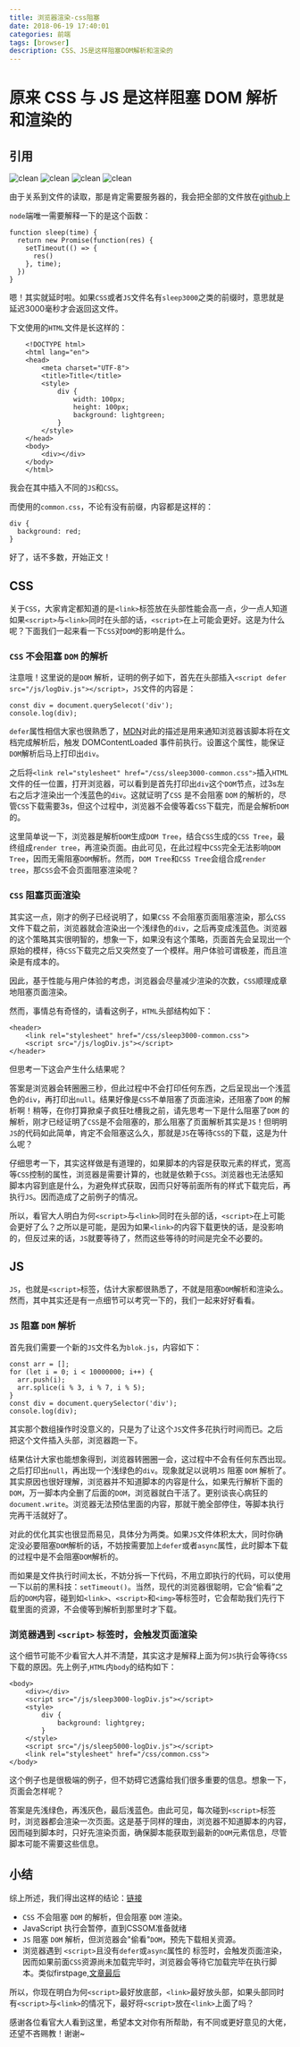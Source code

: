```yaml
---
title: 浏览器渲染-css阻塞
date: 2018-06-19 17:40:01
categories: 前端
tags: [browser]
description: CSS、JS是这样阻塞DOM解析和渲染的
---
```


# 原来 CSS 与 JS 是这样阻塞 DOM 解析和渲染的

## 引用
![clean](/images/paint/yuanli.png)
![clean](/images/paint/lc.png)
![clean](/images/paint/sx.png)
![clean](/images/paint/defer.png)

由于关系到文件的读取，那是肯定需要服务器的，我会把全部的文件放在[github](https://github.com/Pzhicong/css-js-dom)上

`node`端唯一需要解释一下的是这个函数：

    function sleep(time) {
      return new Promise(function(res) {
        setTimeout(() => {
          res()
        }, time);
      })
    }

嗯！其实就延时啦。如果`CSS`或者`JS`文件名有`sleep3000`之类的前缀时，意思就是延迟3000毫秒才会返回这文件。

下文使用的`HTML`文件是长这样的：

```
    <!DOCTYPE html>
    <html lang="en">
    <head>
    	<meta charset="UTF-8">
    	<title>Title</title>
    	<style>
    		div {
    			width: 100px;
    			height: 100px;
    			background: lightgreen;
    		}
    	</style>
    </head>
    <body>
    	<div></div>
    </body>
    </html>
```

我会在其中插入不同的`JS`和`CSS`。

而使用的`common.css`，不论有没有前缀，内容都是这样的：

    div {
      background: red;
    }

好了，话不多数，开始正文！

## CSS

关于`CSS`，大家肯定都知道的是`<link>`标签放在头部性能会高一点，少一点人知道如果`<script>`与`<link>`同时在头部的话，`<script>`在上可能会更好。这是为什么呢？下面我们一起来看一下`CSS`对`DOM`的影响是什么。

###  `CSS` 不会阻塞 `DOM` 的解析

注意哦！这里说的是`DOM` 解析，证明的例子如下，首先在头部插入`<script defer src="/js/logDiv.js"></script>`，`JS`文件的内容是：
    
    const div = document.querySelecot('div');
    console.log(div);

`defer`属性相信大家也很熟悉了，[MDN](https://developer.mozilla.org/zh-CN/docs/Web/HTML/Element/script)对此的描述是用来通知浏览器该脚本将在文档完成解析后，触发 DOMContentLoaded 事件前执行。设置这个属性，能保证`DOM`解析后马上打印出`div`。

之后将`<link rel="stylesheet" href="/css/sleep3000-common.css">`插入`HTML`文件的任一位置，打开浏览器，可以看到是首先打印出`div`这个`DOM`节点，过3s左右之后才渲染出一个浅蓝色的`div`。这就证明了`CSS` 是不会阻塞 `DOM` 的解析的，尽管`CSS`下载需要3s，但这个过程中，浏览器不会傻等着`CSS`下载完，而是会解析`DOM`的。

这里简单说一下，浏览器是解析`DOM`生成`DOM Tree`，结合`CSS`生成的`CSS Tree`，最终组成`render tree`，再渲染页面。由此可见，在此过程中`CSS`完全无法影响`DOM Tree`，因而无需阻塞`DOM`解析。然而，`DOM Tree`和`CSS Tree`会组合成`render tree`，那`CSS`会不会页面阻塞渲染呢？

###  `CSS` 阻塞页面渲染

其实这一点，刚才的例子已经说明了，如果`CSS` 不会阻塞页面阻塞渲染，那么`CSS`文件下载之前，浏览器就会渲染出一个浅绿色的`div`，之后再变成浅蓝色。浏览器的这个策略其实很明智的，想象一下，如果没有这个策略，页面首先会呈现出一个原始的模样，待`CSS`下载完之后又突然变了一个模样。用户体验可谓极差，而且渲染是有成本的。

因此，基于性能与用户体验的考虑，浏览器会尽量减少渲染的次数，`CSS`顺理成章地阻塞页面渲染。

然而，事情总有奇怪的，请看这例子，`HTML`头部结构如下：
    
    <header>
        <link rel="stylesheet" href="/css/sleep3000-common.css">
	    <script src="/js/logDiv.js"></script>
    </header>
	
但思考一下这会产生什么结果呢？

答案是浏览器会转圈圈三秒，但此过程中不会打印任何东西，之后呈现出一个浅蓝色的`div`，再打印出`null`。结果好像是`CSS`不单阻塞了页面渲染，还阻塞了`DOM` 的解析啊！稍等，在你打算掀桌子疯狂吐槽我之前，请先思考一下是什么阻塞了`DOM` 的解析，刚才已经证明了`CSS`是不会阻塞的，那么阻塞了页面解析其实是`JS`！但明明`JS`的代码如此简单，肯定不会阻塞这么久，那就是`JS`在等待`CSS`的下载，这是为什么呢？

仔细思考一下，其实这样做是有道理的，如果脚本的内容是获取元素的样式，宽高等`CSS`控制的属性，浏览器是需要计算的，也就是依赖于`CSS`。浏览器也无法感知脚本内容到底是什么，为避免样式获取，因而只好等前面所有的样式下载完后，再执行`JS`。因而造成了之前例子的情况。

所以，看官大人明白为何`<script>`与`<link>`同时在头部的话，`<script>`在上可能会更好了么？之所以是可能，是因为如果`<link>`的内容下载更快的话，是没影响的，但反过来的话，`JS`就要等待了，然而这些等待的时间是完全不必要的。

## JS

`JS`，也就是`<script>`标签，估计大家都很熟悉了，不就是阻塞`DOM`解析和渲染么。然而，其中其实还是有一点细节可以考究一下的，我们一起来好好看看。

### `JS` 阻塞 `DOM` 解析

首先我们需要一个新的`JS`文件名为`blok.js`，内容如下：

    const arr = [];
    for (let i = 0; i < 10000000; i++) {
      arr.push(i);
      arr.splice(i % 3, i % 7, i % 5);
    }
    const div = document.querySelector('div');
    console.log(div);
    
其实那个数组操作时没意义的，只是为了让这个`JS`文件多花执行时间而已。之后把这个文件插入头部，浏览器跑一下。

结果估计大家也能想象得到，浏览器转圈圈一会，这过程中不会有任何东西出现。之后打印出`null`，再出现一个浅绿色的`div`。现象就足以说明`JS` 阻塞 `DOM` 解析了。其实原因也很好理解，浏览器并不知道脚本的内容是什么，如果先行解析下面的`DOM`，万一脚本内全删了后面的`DOM`，浏览器就白干活了。更别谈丧心病狂的`document.write`。浏览器无法预估里面的内容，那就干脆全部停住，等脚本执行完再干活就好了。

对此的优化其实也很显而易见，具体分为两类。如果`JS`文件体积太大，同时你确定没必要阻塞`DOM`解析的话，不妨按需要加上`defer`或者`async`属性，此时脚本下载的过程中是不会阻塞`DOM`解析的。

而如果是文件执行时间太长，不妨分拆一下代码，不用立即执行的代码，可以使用一下以前的黑科技：`setTimeout()`。当然，现代的浏览器很聪明，它会“偷看”之后的`DOM`内容，碰到如`<link>`、`<script>`和`<img>`等标签时，它会帮助我们先行下载里面的资源，不会傻等到解析到那里时才下载。

### 浏览器遇到 `<script>` 标签时，会触发页面渲染

这个细节可能不少看官大人并不清楚，其实这才是解释上面为何`JS`执行会等待`CSS`下载的原因。先上例子,`HTML`内`body`的结构如下：
    
    <body>
    	<div></div>
    	<script src="/js/sleep3000-logDiv.js"></script>
    	<style>
    		div {
    			background: lightgrey;
    		}
    	</style>
    	<script src="/js/sleep5000-logDiv.js"></script>
    	<link rel="stylesheet" href="/css/common.css">
    </body>
    
这个例子也是很极端的例子，但不妨碍它透露给我们很多重要的信息。想象一下，页面会怎样呢？

答案是先浅绿色，再浅灰色，最后浅蓝色。由此可见，每次碰到`<script>`标签时，浏览器都会渲染一次页面。这是基于同样的理由，浏览器不知道脚本的内容，因而碰到脚本时，只好先渲染页面，确保脚本能获取到最新的`DOM`元素信息，尽管脚本可能不需要这些信息。

## 小结

综上所述，我们得出这样的结论：[链接](https://www.cnblogs.com/yingsong/p/6170780.html)

* `CSS` 不会阻塞 `DOM` 的解析，但会阻塞 `DOM` 渲染。
* JavaScript 执行会暂停，直到CSSOM准备就绪
* `JS` 阻塞 `DOM` 解析，但浏览器会"偷看"`DOM`，预先下载相关资源。
* 浏览器遇到 `<script>`且没有`defer`或`async`属性的 标签时，会触发页面渲染，因而如果前面`CSS`资源尚未加载完毕时，浏览器会等待它加载完毕在执行脚本。类似firstpage,[文章最后](http://www.cnblogs.com/caizhenbo/p/6679478.html)

所以，你现在明白为何`<script>`最好放底部，`<link>`最好放头部，如果头部同时有`<script>`与`<link>`的情况下，最好将`<script>`放在`<link>`上面了吗？

感谢各位看官大人看到这里，希望本文对你有所帮助，有不同或更好意见的大佬，还望不吝赐教！谢谢~
